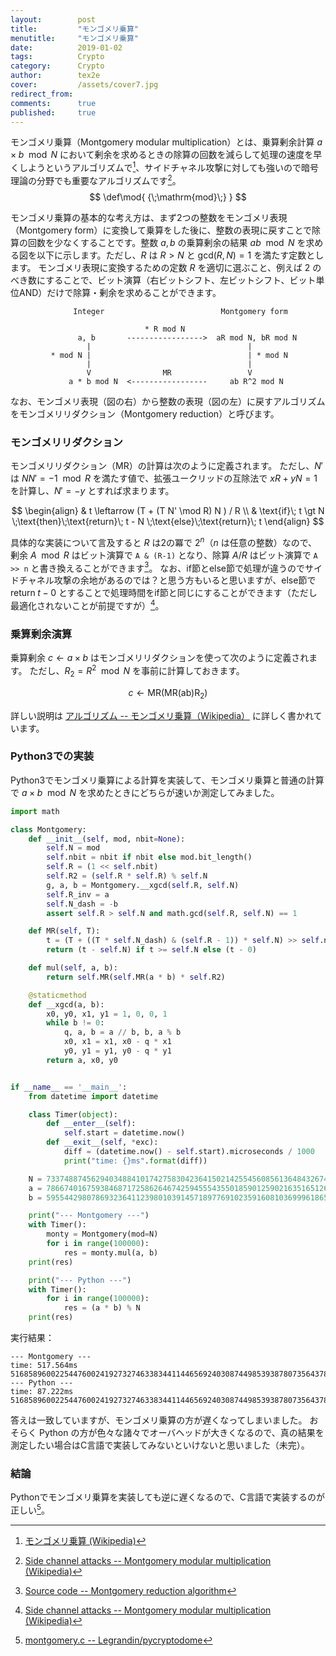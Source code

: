 ```yaml
---
layout:        post
title:         "モンゴメリ乗算"
menutitle:     "モンゴメリ乗算"
date:          2019-01-02
tags:          Crypto
category:      Crypto
author:        tex2e
cover:         /assets/cover7.jpg
redirect_from:
comments:      true
published:     true
---
```



モンゴメリ乗算（Montgomery modular multiplication）とは、乗算剰余計算 $a \times b \mod{N}$ において剰余を求めるときの除算の回数を減らして処理の速度を早くしようというアルゴリズムで[^montgomery]、サイドチャネル攻撃に対しても強いので暗号理論の分野でも重要なアルゴリズムです[^side_channel_attacks]。
$$
\def\mod{ {\;\mathrm{mod}\;} }
$$

[^montgomery]: [モンゴメリ乗算 (Wikipedia)](https://ja.wikipedia.org/wiki/%E3%83%A2%E3%83%B3%E3%82%B4%E3%83%A1%E3%83%AA%E4%B9%97%E7%AE%97)
[^side_channel_attacks]: [Side channel attacks -- Montgomery modular multiplication (Wikipedia)](https://en.wikipedia.org/wiki/Montgomery_modular_multiplication#Side_channel_attacks)

モンゴメリ乗算の基本的な考え方は、まず2つの整数をモンゴメリ表現（Montgomery form）に変換して乗算をした後に、整数の表現に戻すことで除算の回数を少なくすることです。整数 $a,b$ の乗算剰余の結果 $ab \mod N$ を求める図を以下に示します。ただし、$R$ は $R > N$ と $\mathrm{gcd}(R, N) = 1$ を満たす定数とします。
モンゴメリ表現に変換するための定数 $R$ を適切に選ぶこと、例えば 2 のべき数にすることで、ビット演算（右ビットシフト、左ビットシフト、ビット単位AND）だけで除算・剰余を求めることができます。

```
              Integer                          Montgomery form

                              * R mod N
               a, b       ----------------->  aR mod N, bR mod N
                 |                                   |
         * mod N |                                   | * mod N
                 |                                   |
                 V                MR                 V
             a * b mod N  <-----------------     ab R^2 mod N
```

なお、モンゴメリ表現（図の右）から整数の表現（図の左）に戻すアルゴリズムをモンゴメリリダクション（Montgomery reduction）と呼びます。

### モンゴメリリダクション

モンゴメリリダクション（$\mathrm{MR}$）の計算は次のように定義されます。
ただし、$N'$ は $NN' = -1 \mod R$ を満たす値で、拡張ユークリッドの互除法で $xR + yN = 1$ を計算し、$N' = -y$ とすれば求まります。

$$
\begin{align}
  & t \leftarrow (T + (T N' \mod R) N ) / R \\
  & \text{if}\; t \gt N \;\text{then}\;\text{return}\; t - N \;\text{else}\;\text{return}\; t
\end{align}
$$

具体的な実装について言及すると $R$ は2の冪で $2^n$（$n$ は任意の整数）なので、剰余 $A \mod R$ はビット演算で `A & (R-1)` となり、除算 $A / R$ はビット演算で `A >> n` と書き換えることができます[^project_nayuki]。
なお、if節とelse節で処理が違うのでサイドチャネル攻撃の余地があるのでは？と思う方もいると思いますが、else節で $\text{return}\; t - 0$ とすることで処理時間をif節と同じにすることができます（ただし最適化されないことが前提ですが）[^side_channel_attacks]。

[^project_nayuki]: [Source code -- Montgomery reduction algorithm](https://www.nayuki.io/page/montgomery-reduction-algorithm)

### 乗算剰余演算

乗算剰余 $c \leftarrow a \times b$ はモンゴメリリダクションを使って次のように定義されます。
ただし、$R_2 = R^2 \mod N$ を事前に計算しておきます。

$$
 c \leftarrow \mathrm{MR}(\mathrm{MR(ab) R_2})
$$

詳しい説明は
[アルゴリズム -- モンゴメリ乗算（Wikipedia）](https://ja.wikipedia.org/wiki/%E3%83%A2%E3%83%B3%E3%82%B4%E3%83%A1%E3%83%AA%E4%B9%97%E7%AE%97#%E3%82%A2%E3%83%AB%E3%82%B4%E3%83%AA%E3%82%BA%E3%83%A0)
に詳しく書かれています。

### Python3での実装

Python3でモンゴメリ乗算による計算を実装して、モンゴメリ乗算と普通の計算で $a \times b \mod N$ を求めたときにどちらが速いか測定してみました。

```python
import math

class Montgomery:
    def __init__(self, mod, nbit=None):
        self.N = mod
        self.nbit = nbit if nbit else mod.bit_length()
        self.R = (1 << self.nbit)
        self.R2 = (self.R * self.R) % self.N
        g, a, b = Montgomery.__xgcd(self.R, self.N)
        self.R_inv = a
        self.N_dash = -b
        assert self.R > self.N and math.gcd(self.R, self.N) == 1

    def MR(self, T):
        t = (T + ((T * self.N_dash) & (self.R - 1)) * self.N) >> self.nbit
        return (t - self.N) if t >= self.N else (t - 0)

    def mul(self, a, b):
        return self.MR(self.MR(a * b) * self.R2)

    @staticmethod
    def __xgcd(a, b):
        x0, y0, x1, y1 = 1, 0, 0, 1
        while b != 0:
            q, a, b = a // b, b, a % b
            x0, x1 = x1, x0 - q * x1
            y0, y1 = y1, y0 - q * y1
        return a, x0, y0


if __name__ == '__main__':
    from datetime import datetime

    class Timer(object):
        def __enter__(self):
            self.start = datetime.now()
        def __exit__(self, *exc):
            diff = (datetime.now() - self.start).microseconds / 1000
            print("time: {}ms".format(diff))

    N = 7337488745629403488410174275830423641502142554560856136484326749638755396267050319392266204256751706077766067020335998122952792559058552724477442839630133
    a = 7866740167593846871725862646742594555435501859012590216351651260431131858865591312030037924525294849521618094581
    b = 5955442980786932364112398010391457189776910235916081036999618654431748490263235796535834039163225118090615818501

    print("--- Montgomery ---")
    with Timer():
        monty = Montgomery(mod=N)
        for i in range(100000):
            res = monty.mul(a, b)
    print(res)

    print("--- Python ---")
    with Timer():
        for i in range(100000):
            res = (a * b) % N
    print(res)
```

実行結果：

```
--- Montgomery ---
time: 517.564ms
5168589600225447600241927327463383441144656924030874498539387807356437874009044420324606634917532081215396404061564162200854757731712513530297703564316705
--- Python ---
time: 87.222ms
5168589600225447600241927327463383441144656924030874498539387807356437874009044420324606634917532081215396404061564162200854757731712513530297703564316705
```

答えは一致していますが、モンゴメリ乗算の方が遅くなってしまいました。
おそらく Python の方が色々な諸々でオーバヘッドが大きくなるので、真の結果を測定したい場合はC言語で実装してみないといけないと思いました（未完）。

### 結論

Pythonでモンゴメリ乗算を実装しても逆に遅くなるので、C言語で実装するのが正しい[^mont_mult]。

[^mont_mult]: [montgomery.c -- Legrandin/pycryptodome](https://github.com/Legrandin/pycryptodome/blob/d13e46b02d/src/montgomery.c#L202-L258)
